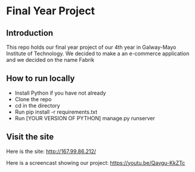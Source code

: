 # Final Year Project
## Introduction
This repo holds our final year project of our 4th year in Galway-Mayo Institute of Technology. We decided to make a an e-commerce application and we decided on the name Fabrik
## How to run locally
* Install Python if you have not already
* Clone the repo
* cd in the directory
* Run 
pip install -r requirements.txt
* Run 
[YOUR VERSION OF PYTHON] manage.py runserver
## Visit the site
Here is the site: http://167.99.86.212/

Here is a screencast showing our project: https://youtu.be/Qavgu-KkZTc